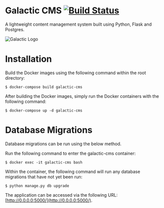 # Galactic CMS [![Build Status](https://travis-ci.org/stuartmccoll/galactic_cms_flask.svg?branch=themes)](https://travis-ci.org/stuartmccoll/galactic_cms_flask)
A lightweight content management system built using Python, Flask and Postgres.

![Galactic Logo](http://stuartmccoll.co.uk/galactic.png)

# Installation
Build the Docker images using the following command within the root directory:

```
$ docker-compose build galactic-cms
```

After building the Docker images, simply run the Docker containers with the following command:

```
$ docker-compose up -d galactic-cms
```

# Database Migrations
Database migrations can be run using the below method.

Run the following command to enter the galactic-cms container:

```
$ docker exec -it galactic-cms bash
```

Within the container, the following command will run any database migrations that have not yet been run:

```
$ python manage.py db upgrade
```

The application can be accessed via the following URL: [http://0.0.0.0:5000/](http://0.0.0.0:5000/).